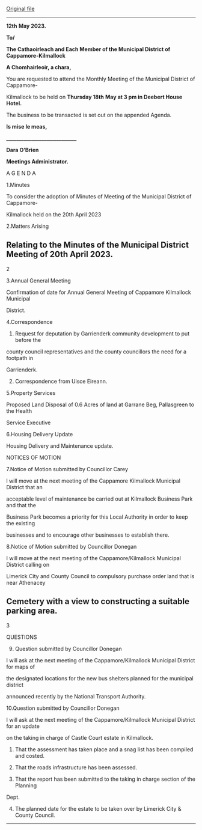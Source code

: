 [Original file](https://www.limerick.ie/sites/default/files/media/documents/2023-05/01-Agenda-Monthly-Meeting-of-the-Municipal-District-of-Cappamore-Kilmallock-18th-May-2023.pdf)

---
**12th** **May 2023.**

**To/**

**The Cathaoirleach and Each Member of the Municipal District of Cappamore-Kilmallock**

**A Chomhairleoir, a chara,**

You are requested to attend the Monthly Meeting of the Municipal District of Cappamore-

Kilmallock to be held on **Thursday 18th** **May at 3 pm in Deebert House Hotel.**

The business to be transacted is set out on the appended Agenda.

**Is mise le meas,**

**\_\_\_\_\_\_\_\_\_\_\_\_\_\_\_\_\_\_\_\_\_\_\_\_\_\_\_\_**

**Dara O’Brien**

**Meetings Administrator.**

A G E N D A

1.Minutes

To consider the adoption of Minutes of Meeting of the Municipal District of Cappamore-

Kilmallock held on the 20th April 2023

2.Matters Arising

Relating to the Minutes of the Municipal District Meeting of 20th April 2023.
---
2

3.Annual General Meeting

Confirmation of date for Annual General Meeting of Cappamore Kilmallock Municipal

District.

4.Correspondence

1. Request for deputation by Garrienderk community development to put before the

county council representatives and the county councillors the need for a footpath in

Garrienderk.

2. Correspondence from Uisce Eireann.

5.Property Services

Proposed Land Disposal of 0.6 Acres of land at Garrane Beg, Pallasgreen to the Health

Service Executive

6.Housing Delivery Update

Housing Delivery and Maintenance update.

NOTICES OF MOTION

7.Notice of Motion submitted by Councillor Carey

l will move at the next meeting of the Cappamore Kilmallock Municipal District that an

acceptable level of maintenance be carried out at Kilmallock Business Park and that the

Business Park becomes a priority for this Local Authority in order to keep the existing

businesses and to encourage other businesses to establish there.

8.Notice of Motion submitted by Councillor Donegan

I will move at the next meeting of the Cappamore/Kilmallock Municipal District calling on

Limerick City and County Council to compulsory purchase order land that is near Athenacey

Cemetery with a view to constructing a suitable parking area.
---
3

QUESTIONS

9. Question submitted by Councillor Donegan

I will ask at the next meeting of the Cappamore/Kilmallock Municipal District for maps of

the designated locations for the new bus shelters planned for the municipal district

announced recently by the National Transport Authority.

10.Question submitted by Councillor Donegan

I will ask at the next meeting of the Cappamore/Kilmallock Municipal District for an update

on the taking in charge of Castle Court estate in Kilmallock.

1. That the assessment has taken place and a snag list has been compiled and costed.

2. That the roads infrastructure has been assessed.

3. That the report has been submitted to the taking in charge section of the Planning

Dept.

4. The planned date for the estate to be taken over by Limerick City & County Council.
---
